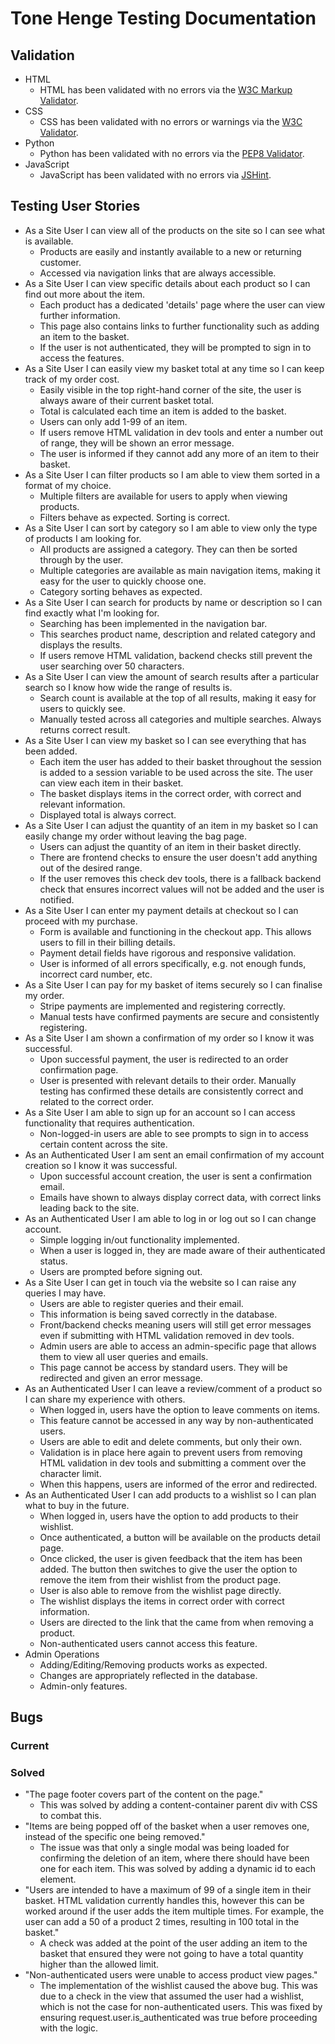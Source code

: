 # Tone Henge Testing Documentation

## Validation

-   HTML
    -   HTML has been validated with no errors via the [W3C Markup Validator](https://validator.w3.org/).
-   CSS
    -   CSS has been validated with no errors or warnings via the [W3C Validator](https://jigsaw.w3.org/css-validator/).
-   Python
    -   Python has been validated with no errors via the [PEP8 Validator](http://pep8online.com).
-   JavaScript
    -   JavaScript has been validated with no errors via [JSHint](https://jshint.com/).

## Testing User Stories

-   As a Site User I can view all of the products on the site so I can see what is available.
    -   Products are easily and instantly available to a new or returning customer.
    -   Accessed via navigation links that are always accessible.
-   As a Site User I can view specific details about each product so I can find out more about the item.
    -   Each product has a dedicated 'details' page where the user can view further information.
    -   This page also contains links to further functionality such as adding an item to the basket.
    -   If the user is not authenticated, they will be prompted to sign in to access the features.
-   As a Site User I can easily view my basket total at any time so I can keep track of my order cost.
    -   Easily visible in the top right-hand corner of the site, the user is always aware of their current basket total.
    -   Total is calculated each time an item is added to the basket.
    -   Users can only add 1-99 of an item.
    -   If users remove HTML validation in dev tools and enter a number out of range, they will be shown an error message.
    -   The user is informed if they cannot add any more of an item to their basket.
-   As a Site User I can filter products so I am able to view them sorted in a format of my choice.
    -   Multiple filters are available for users to apply when viewing products.
    -   Filters behave as expected. Sorting is correct.
-   As a Site User I can sort by category so I am able to view only the type of products I am looking for.
    -   All products are assigned a category. They can then be sorted through by the user.
    -   Multiple categories are available as main navigation items, making it easy for the user to quickly choose one.
    -   Category sorting behaves as expected.
-   As a Site User I can search for products by name or description so I can find exactly what I'm looking for.
    -   Searching has been implemented in the navigation bar.
    -   This searches product name, description and related category and displays the results.
    -   If users remove HTML validation, backend checks still prevent the user searching over 50 characters.
-   As a Site User I can view the amount of search results after a particular search so I know how wide the range of results is.
    -   Search count is available at the top of all results, making it easy for users to quickly see.
    -   Manually tested across all categories and multiple searches. Always returns correct result.
-   As a Site User I can view my basket so I can see everything that has been added.
    -   Each item the user has added to their basket throughout the session is added to a session variable to be used across the site. The user can view each item in their basket.
    -   The basket displays items in the correct order, with correct and relevant information.
    -   Displayed total is always correct.
-   As a Site User I can adjust the quantity of an item in my basket so I can easily change my order without leaving the bag page.
    -   Users can adjust the quantity of an item in their basket directly.
    -   There are frontend checks to ensure the user doesn't add anything out of the desired range.
    -   If the user removes this check dev tools, there is a fallback backend check that ensures incorrect values will not be added and the user is notified.
-   As a Site User I can enter my payment details at checkout so I can proceed with my purchase.
    -   Form is available and functioning in the checkout app. This allows users to fill in their billing details.
    -   Payment detail fields have rigorous and responsive validation.
    -   User is informed of all errors specifically, e.g. not enough funds, incorrect card number, etc.
-   As a Site User I can pay for my basket of items securely so I can finalise my order.
    -   Stripe payments are implemented and registering correctly.
    -   Manual tests have confirmed payments are secure and consistently registering.
-   As a Site User I am shown a confirmation of my order so I know it was successful.
    -   Upon successful payment, the user is redirected to an order confirmation page.
    -   User is presented with relevant details to their order. Manually testing has confirmed these details are consistently correct and related to the correct order.
-   As a Site User I am able to sign up for an account so I can access functionality that requires authentication.
    -   Non-logged-in users are able to see prompts to sign in to access certain content across the site.
-   As an Authenticated User I am sent an email confirmation of my account creation so I know it was successful.
    -   Upon successful account creation, the user is sent a confirmation email.
    -   Emails have shown to always display correct data, with correct links leading back to the site.
-   As an Authenticated User I am able to log in or log out so I can change account.
    -   Simple logging in/out functionality implemented.
    -   When a user is logged in, they are made aware of their authenticated status.
    -   Users are prompted before signing out.
-   As a Site User I can get in touch via the website so I can raise any queries I may have.
    -   Users are able to register queries and their email.
    -   This information is being saved correctly in the database.
    -   Front/backend checks meaning users will still get error messages even if submitting with HTML validation removed in dev tools.
    -   Admin users are able to access an admin-specific page that allows them to view all user queries and emails.
    -   This page cannot be access by standard users. They will be redirected and given an error message.
-   As an Authenticated User I can leave a review/comment of a product so I can share my experience with others.
    -   When logged in, users have the option to leave comments on items.
    -   This feature cannot be accessed in any way by non-authenticated users.
    -   Users are able to edit and delete comments, but only their own.
    -   Validation is in place here again to prevent users from removing HTML validation in dev tools and submitting a comment over the character limit.
    -   When this happens, users are informed of the error and redirected.
-   As an Authenticated User I can add products to a wishlist so I can plan what to buy in the future.
    -   When logged in, users have the option to add products to their wishlist.
    -   Once authenticated, a button will be available on the products detail page.
    -   Once clicked, the user is given feedback that the item has been added. The button then switches to give the user the option to remove the item from their wishlist from the product page.
    -   User is also able to remove from the wishlist page directly.
    -   The wishlist displays the items in correct order with correct information.
    -   Users are directed to the link that the came from when removing a product.
    -   Non-authenticated users cannot access this feature.
-   Admin Operations
    -   Adding/Editing/Removing products works as expected.
    -   Changes are appropriately reflected in the database.
    -   Admin-only features.

## Bugs

### Current

### Solved

-   "The page footer covers part of the content on the page."
    -   This was solved by adding a content-container parent div with CSS to combat this.
-   "Items are being popped off of the basket when a user removes one, instead of the specific one being removed."
    -   The issue was that only a single modal was being loaded for confirming the deletion of an item, where there should have been one for each item. This was solved by adding a dynamic id to each element.
-   "Users are intended to have a maximum of 99 of a single item in their basket. HTML validation currently handles this, however this can be worked around if the user adds the item multiple times. For example, the user can add a 50 of a product 2 times, resulting in 100 total in the basket."
    -   A check was added at the point of the user adding an item to the basket that ensured they were not going to have a total quantity higher than the allowed limit.
-   "Non-authenticated users were unable to access product view pages."
    -   The implementation of the wishlist caused the above bug. This was due to a check in the view that assumed the user had a wishlist, which is not the case for non-authenticated users. This was fixed by ensuring request.user.is_authenticated was true before proceeding with the logic.
